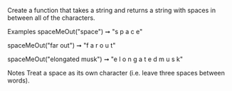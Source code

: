Create a function that takes a string and returns a string with spaces in between all of the characters.

Examples
spaceMeOut("space") ➞ "s p a c e"

spaceMeOut("far out") ➞ "f a r   o u t"

spaceMeOut("elongated musk") ➞ "e l o n g a t e d   m u s k"

Notes
Treat a space as its own character (i.e. leave three spaces between words).